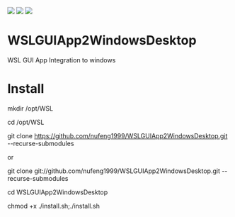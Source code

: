 ![](https://img.shields.io/badge/WSL-GUI-green) ![](https://img.shields.io/badge/Cygwin-XWin-orange) ![](https://img.shields.io/github/watchers/nufeng1999/wsl_XWin_Cygwin)
# WSLGUIApp2WindowsDesktop
WSL GUI App Integration to windows

# Install

mkdir /opt/WSL

cd /opt/WSL

git clone https://github.com/nufeng1999/WSLGUIApp2WindowsDesktop.git   --recurse-submodules

or

git clone git://github.com/nufeng1999/WSLGUIApp2WindowsDesktop.git   --recurse-submodules

cd WSLGUIApp2WindowsDesktop

chmod +x ./install.sh;./install.sh
